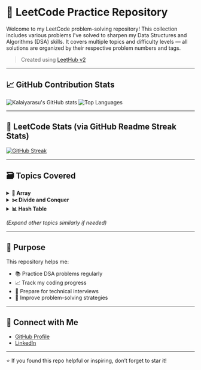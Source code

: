 # 🚀 LeetCode Practice Repository

Welcome to my LeetCode problem-solving repository! This collection includes various problems I've solved to sharpen my Data Structures and Algorithms (DSA) skills. It covers multiple topics and difficulty levels — all solutions are organized by their respective problem numbers and tags.

> Created using [LeetHub v2](https://github.com/arunbhardwaj/LeetHub-2.0)

---

## 📈 GitHub Contribution Stats

![Kalaiyarasu's GitHub stats](https://github-readme-stats.vercel.app/api?username=kalaiyarasumr&show_icons=true&theme=radical&hide=stars&count_private=true)
![Top Languages](https://github-readme-stats.vercel.app/api/top-langs/?username=kalaiyarasumr&layout=compact&theme=radical)

---

## 🧠 LeetCode Stats (via GitHub Readme Streak Stats)

[![GitHub Streak](https://streak-stats.demolab.com?user=kalaiyarasumr&theme=radical&hide_border=true)](https://git.io/streak-stats)

---

## 🗃️ Topics Covered

<details>
<summary><strong>🧮 Array</strong></summary>

- [0004 - Median of Two Sorted Arrays](https://github.com/kalaiyarasumr/Leetcode-Problems/tree/master/0004-median-of-two-sorted-arrays)
- [0035 - Search Insert Position](https://github.com/kalaiyarasumr/Leetcode-Problems/tree/master/0035-search-insert-position)
- [0053 - Maximum Subarray](https://github.com/kalaiyarasumr/Leetcode-Problems/tree/master/0053-maximum-subarray)
- [0066 - Plus One](https://github.com/kalaiyarasumr/Leetcode-Problems/tree/master/0066-plus-one)
- [0118 - Pascal's Triangle](https://github.com/kalaiyarasumr/Leetcode-Problems/tree/master/0118-pascals-triangle)
- [0119 - Pascal's Triangle II](https://github.com/kalaiyarasumr/Leetcode-Problems/tree/master/0119-pascals-triangle-ii)
- [0121 - Best Time to Buy and Sell Stock](https://github.com/kalaiyarasumr/Leetcode-Problems/tree/master/0121-best-time-to-buy-and-sell-stock)
- ...and many more

</details>

<details>
<summary><strong>✂️ Divide and Conquer</strong></summary>

- [0004 - Median of Two Sorted Arrays](https://github.com/kalaiyarasumr/Leetcode-Problems/tree/master/0004-median-of-two-sorted-arrays)
- [0053 - Maximum Subarray](https://github.com/kalaiyarasumr/Leetcode-Problems/tree/master/0053-maximum-subarray)

</details>

<details>
<summary><strong>📊 Hash Table</strong></summary>

- [0013 - Roman to Integer](https://github.com/kalaiyarasumr/Leetcode-Problems/tree/master/0013-roman-to-integer)
- [0268 - Missing Number](https://github.com/kalaiyarasumr/Leetcode-Problems/tree/master/0268-missing-number)
- ...and more

</details>

_(Expand other topics similarly if needed)_

---

## 📌 Purpose

This repository helps me:

- 📚 Practice DSA problems regularly
- 📈 Track my coding progress
- 💼 Prepare for technical interviews
- 🧠 Improve problem-solving strategies

---

## 🔗 Connect with Me

- [GitHub Profile](https://github.com/kalaiyarasumr)
- [LinkedIn](https://www.linkedin.com/in/kalaiyarasu-m-r)

---

⭐ If you found this repo helpful or inspiring, don’t forget to star it!
